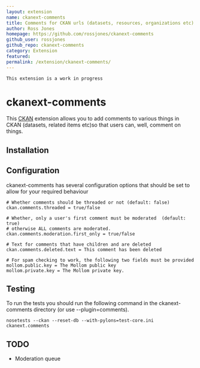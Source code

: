 ```yaml
---
layout: extension
name: ckanext-comments
title: Comments for CKAN urls (datasets, resources, organizations etc).
author: Ross Jones
homepage: https://github.com/rossjones/ckanext-comments
github_user: rossjones
github_repo: ckanext-comments
category: Extension
featured: 
permalink: /extension/ckanext-comments/
---
```



```
This extension is a work in progress
```
# ckanext-comments

This [CKAN](http://ckan.org) extension allows you to add comments to
various things in CKAN (datasets, related items etc)so that users can,
well, comment on things.

## Installation

## Configuration

ckanext-comments has several configuration options that should be set to allow for your required behaviour

    # Whether comments should be threaded or not (default: false)
    ckan.comments.threaded = true/false

    # Whether, only a user's first comment must be moderated  (default: true)
    # otherwise ALL comments are moderated.
    ckan.comments.moderation.first_only = true/false

    # Text for comments that have children and are deleted
    ckan.comments.deleted.text = This comment has been deleted

    # For spam checking to work, the following two fields must be provided
    mollom.public.key = The Mollom public key
    mollom.private.key = The Mollom private key.


## Testing
To run the tests you should run the following command in the ckanext-comments directory (or use --plugin=comments).

    nosetests --ckan --reset-db --with-pylons=test-core.ini ckanext.comments




## TODO

 * Moderation queue

